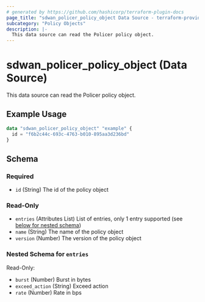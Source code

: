 ```yaml
---
# generated by https://github.com/hashicorp/terraform-plugin-docs
page_title: "sdwan_policer_policy_object Data Source - terraform-provider-sdwan"
subcategory: "Policy Objects"
description: |-
  This data source can read the Policer policy object.
---
```


# sdwan_policer_policy_object (Data Source)

This data source can read the Policer policy object.

## Example Usage

```terraform
data "sdwan_policer_policy_object" "example" {
  id = "f6b2c44c-693c-4763-b010-895aa3d236bd"
}
```

<!-- schema generated by tfplugindocs -->
## Schema

### Required

- `id` (String) The id of the policy object

### Read-Only

- `entries` (Attributes List) List of entries, only 1 entry supported (see [below for nested schema](#nestedatt--entries))
- `name` (String) The name of the policy object
- `version` (Number) The version of the policy object

<a id="nestedatt--entries"></a>
### Nested Schema for `entries`

Read-Only:

- `burst` (Number) Burst in bytes
- `exceed_action` (String) Exceed action
- `rate` (Number) Rate in bps


